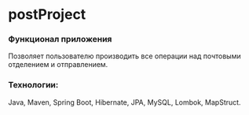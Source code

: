 # postProject

### Функционал приложения
Позволяет пользователю производить все операции над почтовыми отделением и отправлением.

### Технологии: 
Java, Maven, Spring Boot,  Hibernate, JPA, 
 MySQL, Lombok, MapStruct.


